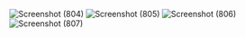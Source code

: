 ![Screenshot (804)](https://github.com/user-attachments/assets/6a0e0c65-5e64-428d-8057-199642e5bf73)
![Screenshot (805)](https://github.com/user-attachments/assets/5f5513fe-06fb-4768-b03e-dd13cfa27aa3)
![Screenshot (806)](https://github.com/user-attachments/assets/bff5cbd3-99da-4991-90cc-b965f19d5433)
![Screenshot (807)](https://github.com/user-attachments/assets/4853ba9d-0b1a-4fab-82a7-61f0be32f14b)
